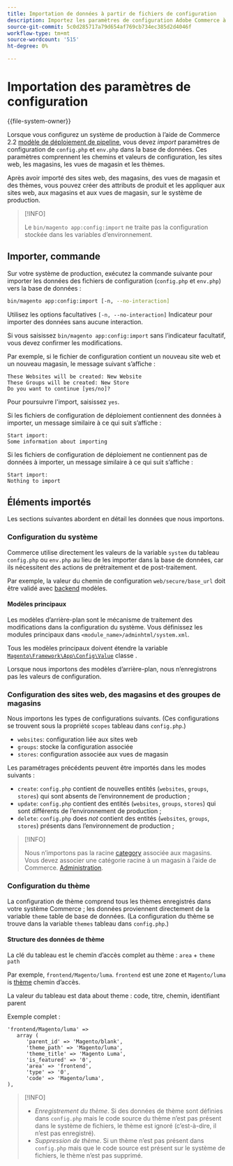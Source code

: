 ```yaml
---
title: Importation de données à partir de fichiers de configuration
description: Importez les paramètres de configuration Adobe Commerce à partir des fichiers de configuration.
source-git-commit: 5c0d285717a79d654af769cb734ec385d2d4046f
workflow-type: tm+mt
source-wordcount: '515'
ht-degree: 0%

---
```



# Importation des paramètres de configuration

{{file-system-owner}}

Lorsque vous configurez un système de production à l’aide de Commerce 2.2 [modèle de déploiement de pipeline](../deployment/technical-details.md), vous devez _import_ paramètres de configuration de `config.php` et `env.php` dans la base de données.
Ces paramètres comprennent les chemins et valeurs de configuration, les sites web, les magasins, les vues de magasin et les thèmes.

Après avoir importé des sites web, des magasins, des vues de magasin et des thèmes, vous pouvez créer des attributs de produit et les appliquer aux sites web, aux magasins et aux vues de magasin, sur le système de production.

>[!INFO]
>
>Le `bin/magento app:config:import` ne traite pas la configuration stockée dans les variables d’environnement.

## Importer, commande

Sur votre système de production, exécutez la commande suivante pour importer les données des fichiers de configuration (`config.php` et `env.php`) vers la base de données :

```bash
bin/magento app:config:import [-n, --no-interaction]
```

Utilisez les options facultatives `[-n, --no-interaction]` Indicateur pour importer des données sans aucune interaction.

Si vous saisissez `bin/magento app:config:import` sans l’indicateur facultatif, vous devez confirmer les modifications.

Par exemple, si le fichier de configuration contient un nouveau site web et un nouveau magasin, le message suivant s’affiche :

```terminal
These Websites will be created: New Website
These Groups will be created: New Store
Do you want to continue [yes/no]?
```

Pour poursuivre l&#39;import, saisissez `yes`.

Si les fichiers de configuration de déploiement contiennent des données à importer, un message similaire à ce qui suit s’affiche :

```terminal
Start import:
Some information about importing
```

Si les fichiers de configuration de déploiement ne contiennent pas de données à importer, un message similaire à ce qui suit s’affiche :

```terminal
Start import:
Nothing to import
```

## Éléments importés

Les sections suivantes abordent en détail les données que nous importons.

### Configuration du système

Commerce utilise directement les valeurs de la variable `system` du tableau `config.php` ou `env.php` au lieu de les importer dans la base de données, car ils nécessitent des actions de prétraitement et de post-traitement.

Par exemple, la valeur du chemin de configuration `web/secure/base_url` doit être validé avec [backend](https://glossary.magento.com/backend) modèles.

#### Modèles principaux

Les modèles d’arrière-plan sont le mécanisme de traitement des modifications dans la configuration du système.
Vous définissez les modules principaux dans `<module_name>/adminhtml/system.xml`.

Tous les modèles principaux doivent étendre la variable [`Magento\Framework\App\Config\Value`](https://github.com/magento/magento2/blob/2.4/lib/internal/Magento/Framework/App/Config/Value.php) classe .

Lorsque nous importons des modèles d’arrière-plan, nous n’enregistrons pas les valeurs de configuration.

### Configuration des sites web, des magasins et des groupes de magasins

Nous importons les types de configurations suivants.
(Ces configurations se trouvent sous la propriété `scopes` tableau dans `config.php`.)

- `websites`: configuration liée aux sites web
- `groups`: stocke la configuration associée
- `stores`: configuration associée aux vues de magasin

Les paramétrages précédents peuvent être importés dans les modes suivants :

- `create`: `config.php` contient de nouvelles entités (`websites`, `groups`, `stores`) qui sont absents de l’environnement de production ;
- `update`: `config.php` contient des entités (`websites`, `groups`, `stores`) qui sont différents de l’environnement de production ;
- `delete`: `config.php` does _not_ contient des entités (`websites`, `groups`, `stores`) présents dans l’environnement de production ;

>[!INFO]
>
>Nous n’importons pas la racine [category](https://glossary.magento.com/category) associée aux magasins. Vous devez associer une catégorie racine à un magasin à l’aide de Commerce. [Administration](https://glossary.magento.com/admin).

### Configuration du thème

La configuration de thème comprend tous les thèmes enregistrés dans votre système Commerce ; les données proviennent directement de la variable `theme` table de base de données. (La configuration du thème se trouve dans la variable `themes` tableau dans `config.php`.)

#### Structure des données de thème

La clé du tableau est le chemin d’accès complet au thème : `area` + `theme path`

Par exemple, `frontend/Magento/luma`.
`frontend` est une zone et `Magento/luma` is [thème](https://glossary.magento.com/theme) chemin d’accès.

La valeur du tableau est data about theme : code, titre, chemin, identifiant parent

Exemple complet :

```php?start_inline=1
'frontend/Magento/luma' =>
   array (
      'parent_id' => 'Magento/blank',
      'theme_path' => 'Magento/luma',
      'theme_title' => 'Magento Luma',
      'is_featured' => '0',
      'area' => 'frontend',
      'type' => '0',
      'code' => 'Magento/luma',
),
```

>[!INFO]
>
>- _Enregistrement du thème_. Si des données de thème sont définies dans `config.php` mais le code source du thème n’est pas présent dans le système de fichiers, le thème est ignoré (c’est-à-dire, il n’est pas enregistré).
>- _Suppression de thème_. Si un thème n’est pas présent dans `config.php` mais que le code source est présent sur le système de fichiers, le thème n’est pas supprimé.

